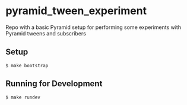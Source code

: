 pyramid_tween_experiment
========================

Repo with a basic Pyramid setup for performing some experiments with Pyramid tweens and subscribers

Setup
-----

    $ make bootstrap

Running for Development
-----------------------

    $ make rundev
